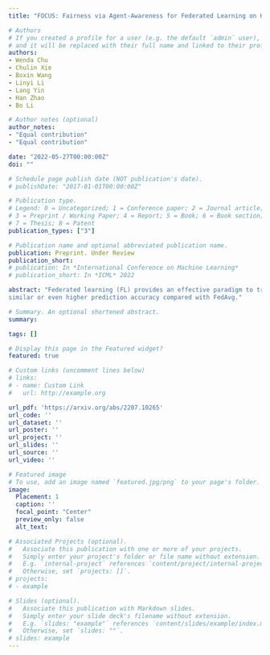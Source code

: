 ```yaml
---
title: "FOCUS: Fairness via Agent-Awareness for Federated Learning on Heterogeneous Data"

# Authors
# If you created a profile for a user (e.g. the default `admin` user), write the username (folder name) here 
# and it will be replaced with their full name and linked to their profile.
authors:
- Wenda Chu
- Chulin Xie
- Boxin Wang
- Linyi Li
- Lang Yin
- Han Zhao
- Bo Li

# Author notes (optional)
author_notes:
- "Equal contribution"
- "Equal contribution"

date: "2022-05-27T00:00:00Z"
doi: ""

# Schedule page publish date (NOT publication's date).
# publishDate: "2017-01-01T00:00:00Z"

# Publication type.
# Legend: 0 = Uncategorized; 1 = Conference paper; 2 = Journal article;
# 3 = Preprint / Working Paper; 4 = Report; 5 = Book; 6 = Book section;
# 7 = Thesis; 8 = Patent
publication_types: ["3"]

# Publication name and optional abbreviated publication name.
publication: Preprint. Under Review
publication_short: 
# publication: In *International Conference on Machine Learning*
# publication_short: In *ICML* 2022

abstract: "Federated learning (FL) provides an effective paradigm to train machine learning models over distributed data with privacy protection. However, recent studies show that FL is subject to various security, privacy, and fairness threats due to the potentially malicious and heterogeneous local agents. For instance, it is vulnerable to local adversarial agents who only contribute low-quality data, with the goal of harming the performance of those with high-quality data. This kind of attack hence breaks existing definitions of fairness in FL that mainly focus on a certain notion of performance parity. In this work, we aim to address this limitation and propose a formal definition of fairness via agent-awareness for FL (FAA), which takes the heterogeneous data contributions of local agents into account. In addition, we propose a fair FL training algorithm based on agent clustering (FOCUS) to achieve FAA. Theoretically, we prove the convergence and optimality of FOCUS under mild conditions for linear models and general convex loss functions with bounded smoothness. We also prove that FOCUS always achieves higher fairness measured by FAA compared with standard FedAvg protocol under both linear models and general convex loss functions. Empirically, we evaluate FOCUS on four datasets, including synthetic data, images, and texts under different settings, and we show that FOCUS achieves significantly higher fairness based on FAA while maintaining
similar or even higher prediction accuracy compared with FedAvg."

# Summary. An optional shortened abstract.
summary: 

tags: []

# Display this page in the Featured widget?
featured: true

# Custom links (uncomment lines below)
# links:
# - name: Custom Link
#   url: http://example.org

url_pdf: 'https://arxiv.org/abs/2207.10265'
url_code: ''
url_dataset: ''
url_poster: ''
url_project: ''
url_slides: ''
url_source: ''
url_video: ''

# Featured image
# To use, add an image named `featured.jpg/png` to your page's folder. 
image:
  Placement: 1
  caption: ''
  focal_point: "Center"
  preview_only: false
  alt_text: 

# Associated Projects (optional).
#   Associate this publication with one or more of your projects.
#   Simply enter your project's folder or file name without extension.
#   E.g. `internal-project` references `content/project/internal-project/index.md`.
#   Otherwise, set `projects: []`.
# projects:
# - example

# Slides (optional).
#   Associate this publication with Markdown slides.
#   Simply enter your slide deck's filename without extension.
#   E.g. `slides: "example"` references `content/slides/example/index.md`.
#   Otherwise, set `slides: ""`.
# slides: example
---
```

